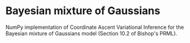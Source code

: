 # Bayesian mixture of Gaussians

NumPy implementation of Coordinate Ascent Variational Inference for the Bayesian mixture of Gaussians model (Section 10.2 of Bishop's PRML).
